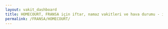 ```yaml
---
layout: vakit_dashboard
title: HOMECOURT, FRANSA için iftar, namaz vakitleri ve hava durumu - ilçe/eyalet seç
permalink: /FRANSA/HOMECOURT/
---
```


<script type="text/javascript">
  var GLOBAL_COUNTRY = 'FRANSA';
  var GLOBAL_CITY = 'HOMECOURT';
  var GLOBAL_STATE = '';
  var lat = 72;
  var lon = 21;
</script>
